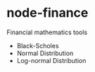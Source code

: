 # node-finance
Financial mathematics tools

* Black-Scholes
* Normal Distribution
* Log-normal Distribution
